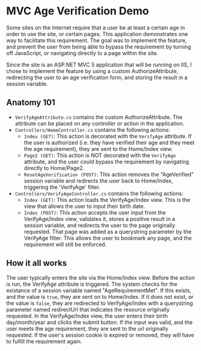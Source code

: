 # MVC Age Verification Demo

Some sites on the Internet require that a user be at least a certain age in order to use the site, or certain pages. This application demonstrates one way to facilitate this requirement. The goal was to implement the feature, and prevent the user from being able to bypass the requirement by turning off JavaScript, or navigating directly to a page within the site.

Since the site is an ASP.NET MVC 5 application that will be running on IIS, I chose to implement the feature by using a custom AuthorizeAttribute, redirecting the user to an age verification form, and storing the result in a session variable.

## Anatomy 101

- `VerifyAgeAttribute.cs` contains the custom AuthorizeAttribute. The attribute can be placed on any controller or action in the application.
- `Controllers/HomeController.cs` contains the following actions:
  - `Index (GET)`: This action is decorated with the `VerifyAge` attribute. If the user is authorized (i.e. they have verified their age and they meet the age requirement), they are sent to the Home/Index view.
  - `Page2 (GET)`: This action is NOT decorated with the `VerifyAge` attribute, and the user could bypass the requirement by navigating directly to Home/Page2.
  - `ResetAgeVerification (POST)`: This action removes the "AgeVerified" session variable and redirects the user back to Home/Index, triggering the 'VerifyAge' filter.
- `Controllers/VerifyAgeController.cs` contains the following actions:
  - `Index (GET)`: This action loads the VerifyAge/Index view. This is the view that allows the user to input their birth date.
  - `Index (POST)`: This action accepts the user input from the VerifyAge/Index view, validates it, stores a positive result in a session variable, and redirects the user to the page originally requested. That page was added as a querystring parameter by the VerifyAge filter. This allows the user to bookmark any page, and the requirement will still be enforced.

## How it all works

The user typically enters the site via the Home/Index view. Before the action is run, the VerifyAge attribute is triggered. The system checks for the existance of a session variable named "AgeRequirementMet". If this exists, and the value is `true`, they are sent on to Home/Index. If it does not exist, or the value is `false`, they are redirected to VerifyAge/Index with a querystring parameter named redirectUrl that indicates the resource originally requested. In the VerifyAge/Index view, the user enters their birth day/month/year and clicks the submit button. If the input was valid, and the user meets the age requirement, they are sent to the url originally requested. If the user's session cookie is expired or removed, they will have to fulfill the requirement again.